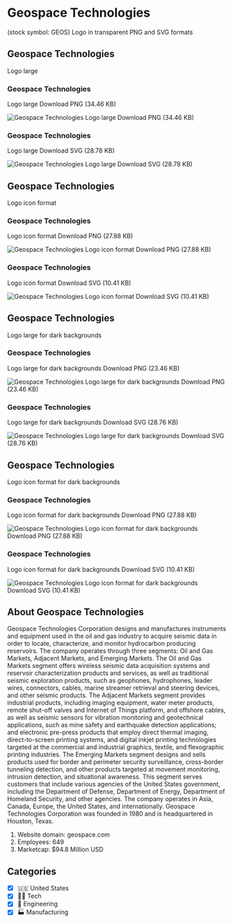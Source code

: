 # Geospace Technologies
 (stock symbol: GEOS) Logo in transparent PNG and SVG formats

## Geospace Technologies
 Logo large

### Geospace Technologies
 Logo large Download PNG (34.46 KB)

![Geospace Technologies
 Logo large Download PNG (34.46 KB)](/img/orig/GEOS_BIG-a8b29da7.png)

### Geospace Technologies
 Logo large Download SVG (28.78 KB)

![Geospace Technologies
 Logo large Download SVG (28.78 KB)](/img/orig/GEOS_BIG-535fe0fe.svg)

## Geospace Technologies
 Logo icon format

### Geospace Technologies
 Logo icon format Download PNG (27.88 KB)

![Geospace Technologies
 Logo icon format Download PNG (27.88 KB)](/img/orig/GEOS-e18ba454.png)

### Geospace Technologies
 Logo icon format Download SVG (10.41 KB)

![Geospace Technologies
 Logo icon format Download SVG (10.41 KB)](/img/orig/GEOS-6f0170d4.svg)

## Geospace Technologies
 Logo large for dark backgrounds

### Geospace Technologies
 Logo large for dark backgrounds Download PNG (23.46 KB)

![Geospace Technologies
 Logo large for dark backgrounds Download PNG (23.46 KB)](/img/orig/GEOS_BIG.D-83a7ceea.png)

### Geospace Technologies
 Logo large for dark backgrounds Download SVG (28.76 KB)

![Geospace Technologies
 Logo large for dark backgrounds Download SVG (28.76 KB)](/img/orig/GEOS_BIG.D-3426f2da.svg)

## Geospace Technologies
 Logo icon format for dark backgrounds

### Geospace Technologies
 Logo icon format for dark backgrounds Download PNG (27.88 KB)

![Geospace Technologies
 Logo icon format for dark backgrounds Download PNG (27.88 KB)](/img/orig/GEOS.D-5dcb55a8.png)

### Geospace Technologies
 Logo icon format for dark backgrounds Download SVG (10.41 KB)

![Geospace Technologies
 Logo icon format for dark backgrounds Download SVG (10.41 KB)](/img/orig/GEOS.D-4f7d534c.svg)

## About Geospace Technologies


Geospace Technologies Corporation designs and manufactures instruments and equipment used in the oil and gas industry to acquire seismic data in order to locate, characterize, and monitor hydrocarbon producing reservoirs. The company operates through three segments: Oil and Gas Markets, Adjacent Markets, and Emerging Markets. The Oil and Gas Markets segment offers wireless seismic data acquisition systems and reservoir characterization products and services, as well as traditional seismic exploration products, such as geophones, hydrophones, leader wires, connectors, cables, marine streamer retrieval and steering devices, and other seismic products. The Adjacent Markets segment provides industrial products, including imaging equipment, water meter products, remote shut-off valves and Internet of Things platform, and offshore cables, as well as seismic sensors for vibration monitoring and geotechnical applications, such as mine safety and earthquake detection applications; and electronic pre-press products that employ direct thermal imaging, direct-to-screen printing systems, and digital inkjet printing technologies targeted at the commercial and industrial graphics, textile, and flexographic printing industries. The Emerging Markets segment designs and sells products used for border and perimeter security surveillance, cross-border tunneling detection, and other products targeted at movement monitoring, intrusion detection, and situational awareness. This segment serves customers that include various agencies of the United States government, including the Department of Defense, Department of Energy, Department of Homeland Security, and other agencies. The company operates in Asia, Canada, Europe, the United States, and internationally. Geospace Technologies Corporation was founded in 1980 and is headquartered in Houston, Texas.

1. Website domain: geospace.com
2. Employees: 649
3. Marketcap: $94.8 Million USD


## Categories
- [x] 🇺🇸 United States
- [x] 👩‍💻 Tech
- [x] 👷 Engineering
- [x] 🏭 Manufacturing
